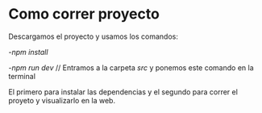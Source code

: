 # Como correr proyecto

Descargamos el proyecto y usamos los comandos:

-*npm install*

-*npm run dev* // Entramos a la carpeta *src* y ponemos este comando en la terminal

El primero para instalar las dependencias y el segundo para correr el proyeto y visualizarlo en la web.
